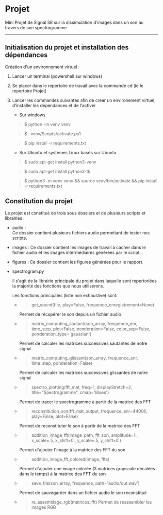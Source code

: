 # Projet

Mini Projet de Signal S8 sur la dissimulation d'images dans un son au travers de son spectrogramme

---------------------
## Initialisation du projet et installation des dépendances

Création d'un environnement virtuel :

1. Lancer un terminal (powershell sur windows)
2. Se placer dans le repertoire de travail avec la commande cd (ie le repertoire Projet)
3. Lancer les commandes suivantes afin de creer un environement virtuel, d'installer les dependances et de l'activer
    * Sur windows
   > $ python -m venv venv

   > $ . venv/Scripts/activate.ps1

   > $ pip install -r requirements.txt
    * Sur Ubuntu et systèmes Linux basés sur Ubuntu
   > $ sudo apt-get install python3-venv

   > $ sudo apt-get install python3-tk

   > $ python3 -m venv venv && source venv/bin/activate && pip install -r requirements.txt

## Constitution du projet

Le projet est constitué de trois sous dossiers et de plusieurs scripts et librairies :

* audio :  
  Ce dossier contient plusieurs fichiers audio permettant de tester nos scripts.

* images :
  Ce dossier contient les images de travail à cacher dans le fichier audio et les images intermédiaires générées par le script.

* figures :
  Ce dossier contient les figures générées pour le rapport.

* spectrogram.py

  Il s'agit de la librairie principale du projet dans laquelle sont repertoriées la majorité des fonctions que nous utiliserons.

  Les fonctions principales (liste non exhaustive) sont:
  
  * > get_sound(file, play=False, frequence_enregistrement=None)
   
    Permet de récupérer le son depuis un fichier audio
  
  * > matrix_computing_sautant(son_array, frequence_enr, time_step, plot=False, ponderation=False, color_sep=False, ponderation_type='gaussian')
  
    Permet de calculer les matrices successives sautantes de notre signal
  
  * > matrix_computing_glissant(son_array, frequence_enr, time_step, ponderation=False)
  
    Permet de calculer les matrices successives glissantes de notre signal
  
  * > spectro_plotting(fft_mat, freq=1, displayStretch=2, title="Spectrogramme", cmap='Blues')
    
    Permet de tracer le spectrogramme à partir de la matrice des FFT
  
  * > reconstitution_son(fft_mat_output, frequence_enr=44000, play=False, plot=False)
    
    Permet de reconstituter le son à partir de la matrice des FFT
  
  * > addition_image_fft(image_path, fft_son, amplitude=1., x_scale=.5, x_shift=0., y_scale=.5, y_shift=0.)
  
    Permet d'ajouter l'image à la matrice des FFT du son
  
  * > addition_image_fft_colored(image, ffts)
    
    Permet d'ajouter une image colorée (3 matrices grayscale décalées dans le temps) à la matrice des FFT du son
  
  * > save_file(son_array, frequence, path='audio/out.wav')
  
    Permet de sauvegarder dans un fichier audio le son reconstitué
  
  * > re_assemblage_rgb(matrices_fft)
    Permet de réassembler les images RGB

